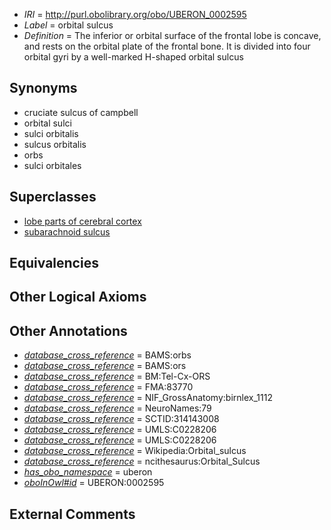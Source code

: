  * *IRI* = http://purl.obolibrary.org/obo/UBERON_0002595
 * *Label* = orbital sulcus
 * *Definition* = The inferior or orbital surface of the frontal lobe is concave, and rests on the orbital plate of the frontal bone. It is divided into four orbital gyri by a well-marked H-shaped orbital sulcus

## Synonyms

 * cruciate sulcus of campbell
 * orbital sulci
 * sulci orbitalis
 * sulcus orbitalis
 * orbs
 * sulci orbitales

## Superclasses

 * [lobe parts of cerebral cortex](../../UBERON/22/UBERON_0003022.md)
 * [subarachnoid sulcus](../../UBERON/34/UBERON_0008334.md)

## Equivalencies


## Other Logical Axioms


## Other Annotations

 * *[database_cross_reference](../../ef/oboInOwl#hasDbXref.md)* = BAMS:orbs
 * *[database_cross_reference](../../ef/oboInOwl#hasDbXref.md)* = BAMS:ors
 * *[database_cross_reference](../../ef/oboInOwl#hasDbXref.md)* = BM:Tel-Cx-ORS
 * *[database_cross_reference](../../ef/oboInOwl#hasDbXref.md)* = FMA:83770
 * *[database_cross_reference](../../ef/oboInOwl#hasDbXref.md)* = NIF_GrossAnatomy:birnlex_1112
 * *[database_cross_reference](../../ef/oboInOwl#hasDbXref.md)* = NeuroNames:79
 * *[database_cross_reference](../../ef/oboInOwl#hasDbXref.md)* = SCTID:314143008
 * *[database_cross_reference](../../ef/oboInOwl#hasDbXref.md)* = UMLS:C0228206
 * *[database_cross_reference](../../ef/oboInOwl#hasDbXref.md)* = UMLS:C0228206
 * *[database_cross_reference](../../ef/oboInOwl#hasDbXref.md)* = Wikipedia:Orbital_sulcus
 * *[database_cross_reference](../../ef/oboInOwl#hasDbXref.md)* = ncithesaurus:Orbital_Sulcus
 * *[has_obo_namespace](../../ce/oboInOwl#hasOBONamespace.md)* = uberon
 * *[oboInOwl#id](../../id/oboInOwl#id.md)* = UBERON:0002595

## External Comments

